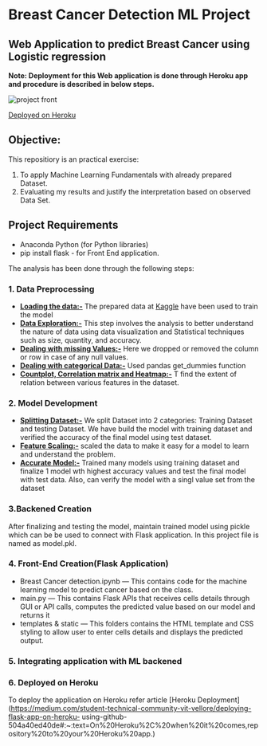 # Breast Cancer Detection ML Project
## Web Application to predict Breast Cancer using Logistic regression
**Note: Deployment for this Web application is done through Heroku app and procedure is described in below steps.**

![project front](https://user-images.githubusercontent.com/28431152/196962909-90bac9b4-bec9-4e69-a754-335868fefd2b.JPG)

[Deployed on Heroku](https://breast-cancer-detection-webapp.herokuapp.com/)
 
## Objective:
This repositiory is an practical exercise:

1. To apply Machine Learning Fundamentals with already prepared Dataset.
2. Evaluating my results and justify the interpretation based on observed Data Set.

## Project Requirements
* Anaconda Python (for Python libraries)
* pip install flask - for Front End application.

The analysis has been done through the following steps:

### 1. Data Preprocessing

* <ins>**Loading the data:-**</ins> The prepared data at [Kaggle](https://www.kaggle.com/datasets/uciml/breast-cancer-wisconsin-data?select=data.csv) have been used to                                       train the model
* <ins>**Data Exploration:-**</ins> This step involves the analysis to better understand the nature of data using data visualization and Statistical techniques such as                                      size, quantity, and accuracy.
* <ins>**Dealing with missing Values:-**</ins> Here we dropped or removed the column or row in case of any null values.
* <ins>**Dealing with categorical Data:-**</ins> Used pandas get_dummies function 
* <ins>**Countplot, Correlation matrix and Heatmap:-**</ins> T find the extent of relation between various features in the dataset.

### 2. Model Development

* <ins>**Splitting Dataset:-**</ins> We split Dataset into 2 categories: Training Dataset and testing Dataset. We have build the model with training dataset and                                            verified the accuracy of the final model using test dataset.
* <ins>**Feature Scaling:-**</ins>  scaled the data to make it easy for a model to learn and understand the problem.
* <ins>**Accurate Model:-**</ins> Trained many models using training dataset and finalize 1 model wth highest accuracy values and test the final model with test data.                                    Also, can verify the model with a singl value set from the dataset

### 3.Backened Creation

After finalizing and testing the model, maintain trained model using pickle which can be be used to connect with Flask application. In this project file is named as model.pkl.

### 4. Front-End Creation(Flask Application)

* Breast Cancer detection.ipynb — This contains code for the machine learning model to predict cancer based on the class.
* main.py — This contains Flask APIs that receives cells details through GUI or API calls, computes the predicted value based on our model and returns it
* templates & static — This folders contains the HTML template and CSS styling to allow user to enter cells details and displays the predicted output.

### 5. Integrating application with ML backened
### 6. Deployed on Heroku
To deploy the application on Heroku refer article [Heroku Deployment](https://medium.com/student-technical-community-vit-vellore/deploying-flask-app-on-heroku-    using-github-504a40ed40de#:~:text=On%20Heroku%2C%20when%20it%20comes,repository%20to%20your%20Heroku%20app.)







